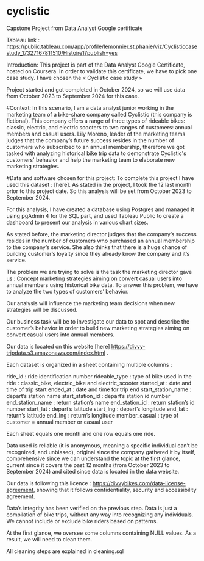 # cyclistic
Capstone Project from Data Analyst Google certificate 

Tableau link : https://public.tableau.com/app/profile/lemonnier.st.phanie/viz/Cyclisticcasestudy_17327167811510/Histoire1?publish=yes

Introduction: 
This project is part of the Data Analyst Google Certificate, hosted on Coursera. In order to validate this certificate, we have to pick one case study. I have chosen the « Cyclistic case study »

Project started and got completed in October 2024, so we will use data from October 2023 to September 2024 for this case.


#Context:
In this scenario, I am a data analyst junior working in the marketing team of a bike-share company called Cyclistic (this company is fictional). This company offers a range of three types of rideable bikes: classic, electric, and electric scooters to two ranges of customers: annual members and casual users. Lily Moreno, leader of the marketing teams judges that the company’s future success resides in the number of customers who subscribed to an annual membership, therefore we got tasked with analyzing historical bike trip data to demonstrate Cyclistic's customers' behavior and help the marketing team to elaborate new marketing strategies.


#Data and software chosen for this project: 
To complete this project I have used this dataset : [here]. As stated in the project, I took the 12 last month prior to this project date. So this analysis will be set from October 2023 to September 2024.

For this analysis, I have created a database using Postgres and managed it using pgAdmin 4 for the SQL part, and used Tableau Public to create a dashboard to present our analysis in various chart sizes.

As stated before, the marketing director judges that the company’s success resides in the number of customers who purchased an annual membership to the company’s service. She also thinks that there is a huge chance of building customer’s loyalty since they already know the company and it’s service. 

The problem we are trying to solve is the task the marketing director gave us : Concept marketing strategies aiming on convert casual users into annual members using historical bike data. To answer this problem, we have to analyze the two types of customers’ behavior. 

Our analysis will influence the marketing team decisions when new strategies will be discussed.

Our business task will be to investigate our data to spot and describe the customer’s behavior in order to build new marketing strategies aiming on convert casual users into annual members.

Our data is located on this website [here] https://divvy-tripdata.s3.amazonaws.com/index.html .

Each dataset is organized in a sheet containing multiple columns :

ride_id : ride identification number
rideable_type : type of bike used in the ride : classic_bike, electric_bike and electric_scooter
started_at : date and time of trip start
ended_at : date and time for trip end
start_station_name : depart’s station name
start_station_id : depart’s station id number
end_station_name : return station’s name
end_station_id : return station’s id number
start_lat : depart’s latitude
start_lng : depart’s longitude
end_lat : return’s latitude
end_lng : return’s longitude
member_casual : type of customer = annual member or casual user

Each sheet equals one month and one row equals one ride.

Data used is reliable (it is anonymous, meaning a specific individual can’t be recognized, and unbiased), original since the company gathered it by itself, comprehensive since we can understand the topic at the first glance, current since it covers the past 12 months (from October 2023 to September 2024) and cited since data is located in the data website.

Our data is following this licence : https://divvybikes.com/data-license-agreement, showing that it follows confidentiality, security and accessibility agreement.

Data’s integrity has been verified on the previous step. Data is just a compilation of bike trips, without any way into recognizing any individuals. We cannot include or exclude bike riders based on patterns.

At the first glance, we oversee some columns containing NULL values. As a result, we will need to clean them.

All cleaning steps are explained in cleaning.sql
